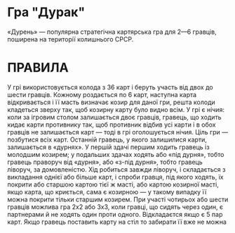 # Гра "Дурак"
«Дурень» — популярна стратегічна картярська гра для 2—6 гравців, поширена на території колишнього СРСР.
# ПРАВИЛА
У грі використовується колода з 36 карт і беруть участь від двох до шести гравців. Кожному роздається по 6 карт, наступна карта відкривається і її масть визначає козир для даної гри, решта колоди кладеться зверху так, щоб козирну карту було видно всім.
У грі є нічия: коли за ігровим столом залишається двоє гравців, гравець, що ходить кидає карти противнику так, щоб противник відбив усі карти і в обох гравців не залишається карт — тоді в грі оголошується нічия.
Ціль гри — позбутися всіх карт. Останній гравець, у якого залишилися карти, залишається в «дурнях». У першій здачі першим ходить гравець із молодшим козирем; у подальших здачах ходять або «під дурня», тобто гравець праворуч від «дурня», або «з-під дурня», тобто гравець ліворуч, за домовленістю. Хід робиться завжди ліворуч, і складається з викладання однієї або більше карт, і спроби гравця, під якого ходять, їх покрити або старшою картою тієї ж масті, або картою козирної масті, якщо карта, що криється, сама є козирною — у такому випадку її можна покрити тільки старшим козирем.
При участі чотирьох або шести гравців можлива гра 2х2 або 3х3, коли гравці, що сидять через один, є партнерами й не ходять один проти одного. Відкладаєтся якщо є 5 пар карт.
Якщо гравець поставить карту на стіл то забирати її вже не можна
